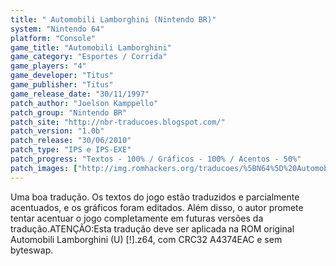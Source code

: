 ```yaml
---
title: " Automobili Lamborghini (Nintendo BR)"
system: "Nintendo 64"
platform: "Console"
game_title: "Automobili Lamborghini"
game_category: "Esportes / Corrida"
game_players: "4"
game_developer: "Titus"
game_publisher: "Titus"
game_release_date: "30/11/1997"
patch_author: "Joelson Kamppello"
patch_group: "Nintendo BR"
patch_site: "http://nbr-traducoes.blogspot.com/"
patch_version: "1.0b"
patch_release: "30/06/2010"
patch_type: "IPS e IPS-EXE"
patch_progress: "Textos - 100% / Gráficos - 100% / Acentos - 50%"
patch_images: ["http://img.romhackers.org/traducoes/%5BN64%5D%20Automobili%20Lamborghini%20-%20Nintendo%20BR%20-%201.jpg","http://img.romhackers.org/traducoes/%5BN64%5D%20Automobili%20Lamborghini%20-%20Nintendo%20BR%20-%202.jpg","http://img.romhackers.org/traducoes/%5BN64%5D%20Automobili%20Lamborghini%20-%20Nintendo%20BR%20-%203.jpg"]
---
```

Uma boa tradução. Os textos do jogo estão traduzidos e parcialmente acentuados, e os gráficos foram editados. Além disso, o autor promete tentar acentuar o jogo completamente em futuras versões da tradução.ATENÇÃO:Esta tradução deve ser aplicada na ROM original Automobili Lamborghini (U) [!].z64, com CRC32 A4374EAC e sem byteswap.